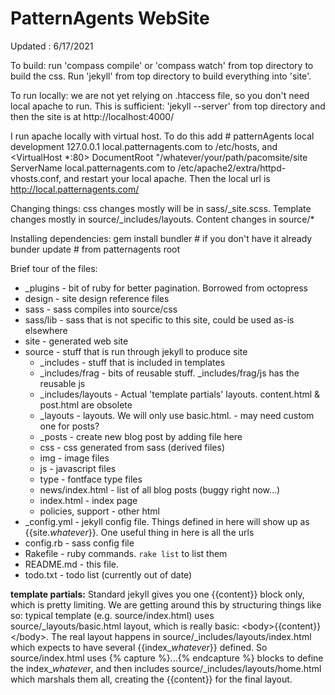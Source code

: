 PatternAgents WebSite
=====================
Updated : 6/17/2021

To build: run 'compass compile' or 'compass watch' from top directory to build the css. Run 'jekyll' from top directory to build everything into 'site'.

To run locally: we are not yet relying on .htaccess file, so you don't need local apache to run. This is sufficient: 'jekyll --server' from top directory and then the site is at http://localhost:4000/  

I run apache locally with  virtual host. To do this add
      # patternAgents local development
      127.0.0.1 local.patternagents.com
to /etc/hosts, and
      <VirtualHost *:80>
      DocumentRoot "/whatever/your/path/pacomsite/site
      ServerName local.patternagents.com
      </VirtualHost>
to /etc/apache2/extra/httpd-vhosts.conf, and restart your local apache. Then the local url is http://local.patternagents.com/

Changing things: css changes mostly will be in sass/\_site.scss. Template changes mostly in source/\_includes/layouts. Content changes in source/*

Installing dependencies:
      gem install bundler # if you don't have it already
      bunder update # from patternagents root

Brief tour of the files:
*  \_plugins - bit of ruby for better pagination. Borrowed from octopress
*  design - site design reference files
*  sass - sass compiles into source/css
*  sass/lib - sass that is not specific to this site, could be used as-is elsewhere
*  site - generated web site
*  source - stuff that is run through jekyll to produce site
    *  \_includes - stuff that is included in templates
    *  \_includes/frag - bits of reusable stuff. \_includes/frag/js has the reusable js
    *  \_includes/layouts - Actual 'template partials' layouts. content.html & post.html are obsolete
    *  \_layouts - layouts. We will only use basic.html. - may need custom one for posts?
    *  \_posts - create new blog post by adding file here
    *  css - css generated from sass (derived files)
    *  img - image files
    *  js - javascript files
    *  type - fontface type files
    *  news/index.html - list of all blog posts (buggy right now...)
    *  index.html - index page
    *  policies, support - other html
*  \_config.yml - jekyll config file. Things defined in here will show up as {{site._whatever_}}. One useful thing in here is all the urls
*  config.rb - sass config file
*  Rakefile - ruby commands. `rake list` to list them
*  README.md - this file.
*  todo.txt - todo list (currently out of date)

**template partials:** Standard jekyll gives you one {{content}} block only, which is pretty limiting. We are getting around this by structuring things like so: typical template (e.g. source/index.html) uses source/\_layouts/basic.html layout, which is really basic:
\<body\>{{content}}\</body\>. The real layout happens in source/\_includes/layouts/index.html which expects to have several {{index\_*whatever*}} defined. So source/index.html uses {% capture %}...{% endcapture %} blocks to define the index\_*whatever*, and then includes source/\_includes/layouts/home.html which marshals them all, creating the {{content}} for the final layout.
